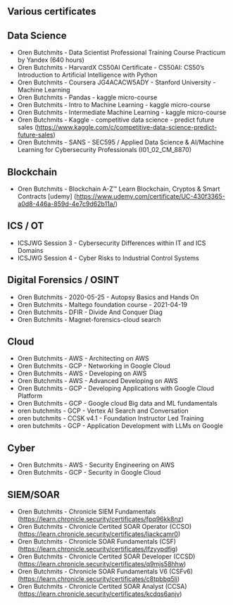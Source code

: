 ## Various certificates

Data Science
------------
* Oren Butchmits - Data Scientist Professional Training Course Practicum by Yandex (640 hours)
* Oren Butchmits - HarvardX CS50AI Certificate - CS50AI: CS50’s Introduction to Artificial Intelligence with Python
* Oren Butchmits - Coursera JG4ACACW5ADY - Stanford University - Machine Learning
* Oren Butchmits - Pandas - kaggle micro-course
* Oren Butchmits - Intro to Machine Learning - kaggle micro-course
* Oren Butchmits - Intermediate Machine Learning - kaggle micro-course
* Oren Butchmits - Kaggle - competitive data science - predict future sales (https://www.kaggle.com/c/competitive-data-science-predict-future-sales)
* Oren Butchmits - SANS - SEC595 / Applied Data Science & AI/Machine Learning for Cybersecurity Professionals (I01_02_CM_8870)

Blockchain
----------
* Oren Butchmits - Blockchain A-Z™ Learn Blockchain, Cryptos & Smart Contracts [udemy] (https://www.udemy.com/certificate/UC-430f3365-a0d8-446a-859d-4e7c9d62b11a/)

ICS / OT
----------
* ICSJWG Session 3 - Cybersecurity Differences within IT and ICS Domains
* ICSJWG Session 4 - Cyber Risks to Industrial Control Systems
  
Digital Forensics / OSINT 
-------------------------
* Oren Butchmits - 2020-05-25 - Autopsy Basics and Hands On
* Oren Butchmits - Maltego foundation course - 2021-04-19
* Oren Butchmits - DFIR - Divide And Conquer Diag
* Oren Butchmits - Magnet-forensics-cloud search

Cloud
-----
* Oren Butchmits - AWS - Architecting on AWS
* Oren Butchmits - GCP - Networking in Google Cloud
* Oren Butchmits - AWS - Developing on AWS
* Oren Butchmits - AWS - Advanced Developing on AWS
* Oren Butchmits - GCP - Developing Applications with Google Cloud Platform
* Oren Butchmits - GCP - Google cloud Big data and ML fundamentals
* oren butchmits - GCP - Vertex AI Search and Conversation
* oren butchmits - CCSK v4.1 - Foundation Instructor Led Training
* oren butchmits - GCP - Application Development with LLMs on Google

Cyber
-----
* Oren Butchmits - AWS - Security Engineering on AWS
* Oren Butchmits - GCP - Security in Google Cloud

SIEM/SOAR
-----
* Oren Butchmits - Chronicle SIEM Fundamentals (https://learn.chronicle.security/certificates/fpq96kk8nz)
* Oren Butchmits - Chronicle Certited SOAR Operator (CCSO) (https://learn.chronicle.security/certificates/liackcamr0)
* Oren Butchmits - Chronicle SOAR Fundamentals (CSF) (https://learn.chronicle.security/certificates/lfzyypdfig)
* Oren Butchmits - Chronicle Certited SOAR Developer (CCSD) (https://learn.chronicle.security/certificates/q9mjs58hhw)
* Oren Butchmits - Chronicle SOAR Fundamentals V6 (CSFv6) (https://learn.chronicle.security/certificates/c8tpbbq5li)
* Oren Butchmits - Chronicle Certited SOAR Analyst (CCSA) (https://learn.chronicle.security/certificates/kcdqs6anjv)
